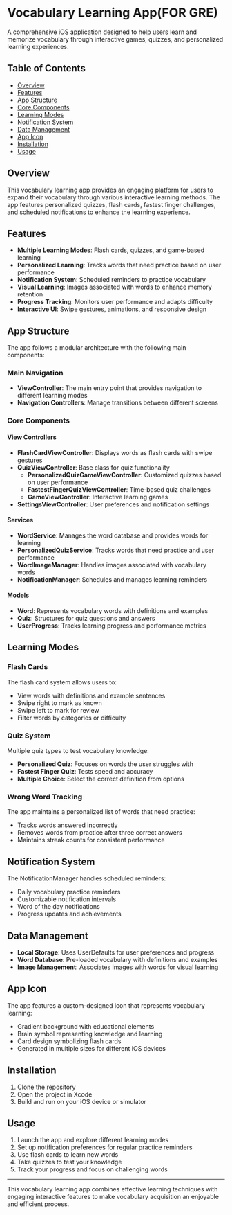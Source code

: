 # Vocabulary Learning App(FOR GRE)

A comprehensive iOS application designed to help users learn and memorize vocabulary through interactive games, quizzes, and personalized learning experiences.

## Table of Contents

- [Overview](#overview)
- [Features](#features)
- [App Structure](#app-structure)
- [Core Components](#core-components)
- [Learning Modes](#learning-modes)
- [Notification System](#notification-system)
- [Data Management](#data-management)
- [App Icon](#app-icon)
- [Installation](#installation)
- [Usage](#usage)

## Overview

This vocabulary learning app provides an engaging platform for users to expand their vocabulary through various interactive learning methods. The app features personalized quizzes, flash cards, fastest finger challenges, and scheduled notifications to enhance the learning experience.

## Features

- **Multiple Learning Modes**: Flash cards, quizzes, and game-based learning
- **Personalized Learning**: Tracks words that need practice based on user performance
- **Notification System**: Scheduled reminders to practice vocabulary
- **Visual Learning**: Images associated with words to enhance memory retention
- **Progress Tracking**: Monitors user performance and adapts difficulty
- **Interactive UI**: Swipe gestures, animations, and responsive design

## App Structure

The app follows a modular architecture with the following main components:

### Main Navigation

- **ViewController**: The main entry point that provides navigation to different learning modes
- **Navigation Controllers**: Manage transitions between different screens

### Core Components

#### View Controllers

- **FlashCardViewController**: Displays words as flash cards with swipe gestures
- **QuizViewController**: Base class for quiz functionality
  - **PersonalizedQuizGameViewController**: Customized quizzes based on user performance
  - **FastestFingerQuizViewController**: Time-based quiz challenges
  - **GameViewController**: Interactive learning games
- **SettingsViewController**: User preferences and notification settings

#### Services

- **WordService**: Manages the word database and provides words for learning
- **PersonalizedQuizService**: Tracks words that need practice and user performance
- **WordImageManager**: Handles images associated with vocabulary words
- **NotificationManager**: Schedules and manages learning reminders

#### Models

- **Word**: Represents vocabulary words with definitions and examples
- **Quiz**: Structures for quiz questions and answers
- **UserProgress**: Tracks learning progress and performance metrics

## Learning Modes

### Flash Cards

The flash card system allows users to:

- View words with definitions and example sentences
- Swipe right to mark as known
- Swipe left to mark for review
- Filter words by categories or difficulty

### Quiz System

Multiple quiz types to test vocabulary knowledge:

- **Personalized Quiz**: Focuses on words the user struggles with
- **Fastest Finger Quiz**: Tests speed and accuracy
- **Multiple Choice**: Select the correct definition from options

### Wrong Word Tracking

The app maintains a personalized list of words that need practice:

- Tracks words answered incorrectly
- Removes words from practice after three correct answers
- Maintains streak counts for consistent performance

## Notification System

The NotificationManager handles scheduled reminders:

- Daily vocabulary practice reminders
- Customizable notification intervals
- Word of the day notifications
- Progress updates and achievements

## Data Management

- **Local Storage**: Uses UserDefaults for user preferences and progress
- **Word Database**: Pre-loaded vocabulary with definitions and examples
- **Image Management**: Associates images with words for visual learning

## App Icon

The app features a custom-designed icon that represents vocabulary learning:

- Gradient background with educational elements
- Brain symbol representing knowledge and learning
- Card design symbolizing flash cards
- Generated in multiple sizes for different iOS devices

## Installation

1. Clone the repository
2. Open the project in Xcode
3. Build and run on your iOS device or simulator

## Usage

1. Launch the app and explore different learning modes
2. Set up notification preferences for regular practice reminders
3. Use flash cards to learn new words
4. Take quizzes to test your knowledge
5. Track your progress and focus on challenging words

---

This vocabulary learning app combines effective learning techniques with engaging interactive features to make vocabulary acquisition an enjoyable and efficient process.
